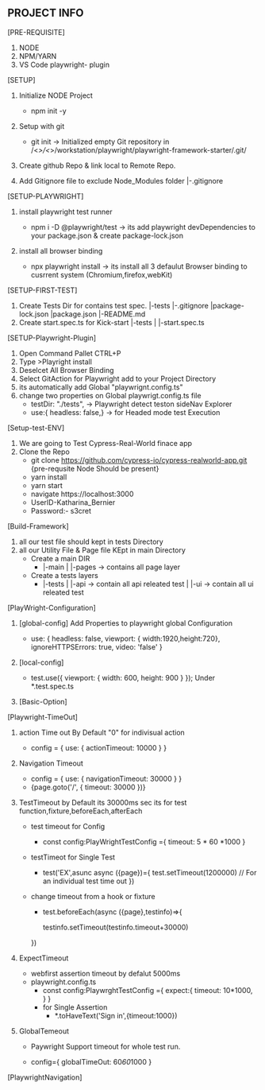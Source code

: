## PROJECT INFO

[PRE-REQUISITE]

1. NODE
2. NPM/YARN
3. VS Code playwright- plugin

[SETUP]

1. Initialize NODE Project

   - npm init -y

2. Setup with git

   - git init -> Initialized empty Git repository in /<_>/<_>/workstation/playwright/playwright-framework-starter/.git/

3. Create github Repo & link local to Remote Repo.

4. Add Gitignore file to exclude Node_Modules folder
   |-.gitignore

[SETUP-PLAYWRIGHT]

1. install playwright test runner

   - npm i -D @playwright/test -> its add playwright devDependencies to your package.json & create package-lock.json

2. install all browser binding
   - npx playwright install -> its install all 3 defaulut Browser binding to cusrrent system (Chromium,firefox,webKit)

[SETUP-FIRST-TEST]

1. Create Tests Dir for contains test spec.
   |-tests
   |-.gitignore
   |package-lock.json
   |package.json
   |-README.md
2. Create start.spec.ts for Kick-start
   |-tests
   | |-start.spec.ts

[SETUP-Playwright-Plugin]

1. Open Command Pallet CTRL+P
2. Type >Playright install
3. Deselcet All Browser Binding
4. Select GitAction for Playwright add to your Project Directory
5. its automatically add Global "playwrignt.config.ts"
6. change two properties on Global playwrigt.config.ts file
   - testDir: "./tests", -> Playwright detect teston sideNav Explorer
   - use:{ headless: false,} -> for Headed mode test Execution

[Setup-test-ENV]

1. We are going to Test Cypress-Real-World finace app
2. Clone the Repo
   - git clone https://github.com/cypress-io/cypress-realworld-app.git {pre-requsite Node Should be present}
   - yarn install
   - yarn start
   - navigate https://localhost:3000
   - UserID-Katharina_Bernier
   - Password:- s3cret

[Build-Framework]

1. all our test file should kept in tests Directory
2. all our Utility File & Page file KEpt in main Directory
   - Create a main DIR
     - |-main
       | |-pages -> contains all page layer
   - Create a tests layers
     - |-tests
       | |-api -> contain all api releated test
       | |-ui -> contain all ui releated test

[PlayWright-Configuration]

1. [global-config] Add Properties to playwright global Configuration
   - use: {
     headless: false,
     viewport: { width:1920,height:720},
     ignoreHTTPSErrors: true,
     video: 'false'
     }
2. [local-config]

   - test.use({ viewport: { width: 600, height: 900 } }); Under \*.test.spec.ts

3. [Basic-Option]

[Playwright-TimeOut]

1. action Time out By Default "0" for indivisual action
   - config = { use: { actionTimeout: 10000 } }
2. Navigation Timeout

   - config = { use: { navigationTimeout: 30000 } }
   - {page.goto('/', { timeout: 30000 })}

3. TestTimeout by Default its 30000ms sec its for test function,fixture,beforeEach,afterEach

   - test timeout for Config
     - const config:PlayWrightTestConfig ={
       timeout: 5 * 60 *1000
       }
   - testTimeot for Single Test
     - test('EX',asunc async ({page})={
       test.setTimeout(1200000) // For an individual test time out
       })
   - change timeout from a hook or fixture

     - test.beforeEach(async ({page},testinfo)=>{

       testinfo.setTimeout(testinfo.timeout+30000)

     })

4. ExpectTimeout
   - webfirst assertion timeout by defalut 5000ms
   - playwright.config.ts
     - const config:PlaywrghtTestConfig ={
       expect:{
       timeout: 10\*1000,
       }
       }
     - for Single Assertion
       - \*.toHaveText('Sign in',{timeout:1000})
5. GlobalTemeout

   - Paywright Support timeout for whole test run.

   - config={
     globalTimeOut: 60*60*1000
     }

[PlaywrightNavigation]
